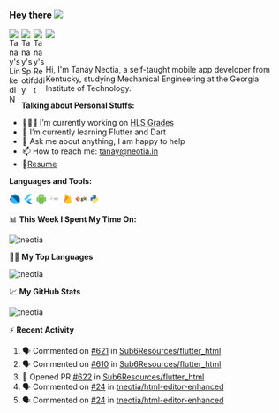 ### Hey there <img src="https://media.giphy.com/media/hvRJCLFzcasrR4ia7z/giphy.gif" width="25px">
<a href="https://www.linkedin.com/in/tneotia/">
  <img align="left" alt="Tanay's LinkedIN" width="22px" src="https://raw.githubusercontent.com/peterthehan/peterthehan/master/assets/linkedin.svg" />
</a>
<a href="https://open.spotify.com/user/tanay-3">
  <img align="left" alt="Tanay's Spotify" width="22px" src="https://raw.githubusercontent.com/peterthehan/peterthehan/master/assets/spotify.svg" />
</a>
<a href="https://www.reddit.com/user/hlsjunior/">
  <img align="left" alt="Tanay's Reddit" width="22px" src="https://raw.githubusercontent.com/peterthehan/peterthehan/master/assets/reddit.svg" />
</a> 

![](https://visitor-badge.glitch.me/badge?page_id=tneotia.tneotia)

<br />

Hi, I'm Tanay Neotia, a self-taught mobile app developer from Kentucky, studying Mechanical Engineering at the Georgia Institute of Technology. 
  
**Talking about Personal Stuffs:**

- 👨🏽‍💻 I’m currently working on [HLS Grades](https://github.com/tneotia/HLSGrades)
- 🌱 I’m currently learning Flutter and Dart
- 💬 Ask me about anything, I am happy to help
- 📫 How to reach me: [tanay@neotia.in](mailto://tanay@neotia.in)
- 📝[Resume](https://drive.google.com/file/d/1zlV1XXz1qV1TZeIYtkQ2bvopnYlI753g/view?usp=sharing)

**Languages and Tools:**  

<code><img height="20" src="https://raw.githubusercontent.com/github/explore/80688e429a7d4ef2fca1e82350fe8e3517d3494d/topics/dart/dart.png"></code>
<code><img height="20" src="https://raw.githubusercontent.com/github/explore/80688e429a7d4ef2fca1e82350fe8e3517d3494d/topics/flutter/flutter.png"></code>
<code><img height="20" src="https://raw.githubusercontent.com/github/explore/80688e429a7d4ef2fca1e82350fe8e3517d3494d/topics/android/android.png"></code>
<code><img height="20" src="https://raw.githubusercontent.com/github/explore/80688e429a7d4ef2fca1e82350fe8e3517d3494d/topics/java/java.png"></code>
<code><img height="20" src="https://raw.githubusercontent.com/github/explore/80688e429a7d4ef2fca1e82350fe8e3517d3494d/topics/firebase/firebase.png"></code>
<code><img height="20" src="https://raw.githubusercontent.com/github/explore/80688e429a7d4ef2fca1e82350fe8e3517d3494d/topics/git/git.png"></code>
<code><img height="20" src="https://raw.githubusercontent.com/github/explore/80688e429a7d4ef2fca1e82350fe8e3517d3494d/topics/python/python.png"></code>

📊 **This Week I Spent My Time On:**

<p> <img src="https://github-readme-stats.tneotia.vercel.app/api/wakatime?username=tneotia&theme=dark" alt="tneotia" /> </p>

👨‍💻 **My Top Languages**

<p> <img src="https://github-readme-stats.tneotia.vercel.app/api/top-langs/?username=tneotia&theme=dark" alt="tneotia" /> </p>


📈 **My GitHub Stats**

<p> <img src="https://github-readme-stats.tneotia.vercel.app/api?username=tneotia&show_icons=true&count_private=true&theme=dark" alt="tneotia" /> </p>
  
:zap: **Recent Activity**

<!--START_SECTION:activity-->
1. 🗣 Commented on [#621](https://github.com/Sub6Resources/flutter_html/issues/621) in [Sub6Resources/flutter_html](https://github.com/Sub6Resources/flutter_html)
2. 🗣 Commented on [#610](https://github.com/Sub6Resources/flutter_html/issues/610) in [Sub6Resources/flutter_html](https://github.com/Sub6Resources/flutter_html)
3. 💪 Opened PR [#622](https://github.com/Sub6Resources/flutter_html/pull/622) in [Sub6Resources/flutter_html](https://github.com/Sub6Resources/flutter_html)
4. 🗣 Commented on [#24](https://github.com/tneotia/html-editor-enhanced/issues/24) in [tneotia/html-editor-enhanced](https://github.com/tneotia/html-editor-enhanced)
5. 🗣 Commented on [#24](https://github.com/tneotia/html-editor-enhanced/issues/24) in [tneotia/html-editor-enhanced](https://github.com/tneotia/html-editor-enhanced)
<!--END_SECTION:activity-->
